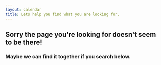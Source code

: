 ```yaml
---
layout: calendar
title: Lets help you find what you are looking for.
---
```


## Sorry the page you're looking for doesn't seem to be there!

### Maybe we can find it together if you search below.

<script>
  var GOOG_FIXURL_LANG = "en";
  var GOOG_FIXURL_SITE = "{{ site.url }}";
</script>
